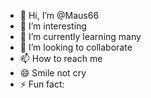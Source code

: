 - 👋 Hi, I’m @Maus66
- 👀 I’m interesting
- 🌱 I’m currently learning many
- 💞️ I’m looking to collaborate 
- 📫 How to reach me 
- 😄 Smile not cry
- ⚡ Fun fact: 

<!---
Maus66/Maus66 is a ✨ special ✨ repository because its `README.md` (this file) appears on your GitHub profile.
You can click the Preview link to take a look at your changes.
--->

